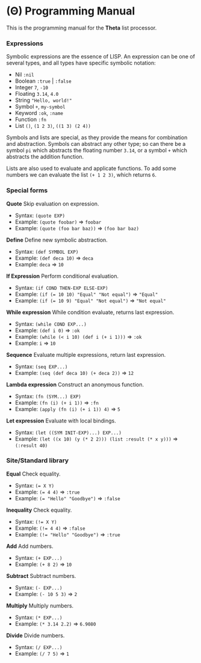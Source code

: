 # (Θ) Programming Manual

This is the programming manual for the **Theta** list processor.

### Expressions

Symbolic expressions are the essence of LISP.
An expression can be one of several types, and all types have specific symbolic notation:

- Nil `:nil`
- Boolean `:true` | `:false`
- Integer `7`, `-10`
- Floating `3.14`, `4.0`
- String `"Hello, world!"`
- Symbol `+`, `my-symbol`
- Keyword `:ok`, `:name`
- Function `:fn`
- List `()`, `(1 2 3)`, `((1 3) (2 4))`

Symbols and lists are special, as they provide the means for combination and abstraction.
Symbols can abstract any other type;
so can there be a symbol `pi` which abstracts the floating number `3.14`, or a symbol `+` which abstracts the addition function.

Lists are also used to evaluate and applicate functions.
To add some numbers we can evaluate the list `(+ 1 2 3)`, which returns `6`.

### Special forms

**Quote**
Skip evaluation on expression.
- Syntax: `(quote EXP)`
- Example: `(quote foobar)` => `foobar`
- Example: `(quote (foo bar baz))` => `(foo bar baz)`

**Define**
Define new symbolic abstraction.
- Syntax: `(def SYMBOL EXP)`
- Example: `(def deca 10)` => `deca`
- Example: `deca` => `10`

**If Expression**
Perform conditional evaluation.
- Syntax: `(if COND THEN-EXP ELSE-EXP)`
- Example: `(if (= 10 10) "Equal" "Not equal")` => `"Equal"`
- Example: `(if (= 10 9) "Equal" "Not equal")` => `"Not equal"`

**While expression**
While condition evaluate, returns last expression.
- Syntax: `(while COND EXP...)`
- Example: `(def i 0)` => `:ok`
- Example: `(while (< i 10) (def i (+ i 1)))` => `:ok`
- Example: `i` => `10`

**Sequence**
Evaluate multiple expressions, return last expression.
- Syntax: `(seq EXP...)`
- Example: `(seq (def deca 10) (+ deca 2))` => `12`

**Lambda expression**
Construct an anonymous function.
- Syntax: `(fn (SYM...) EXP)`
- Example: `(fn (i) (+ i 1))` => `:fn`
- Example: `(apply (fn (i) (+ i 1)) 4)` => `5`

**Let expression**
Evaluate with local bindings.
- Syntax: `(let ((SYM INIT-EXP)...) EXP...)`
- Example: `(let ((x 10) (y (* 2 2))) (list :result (* x y)))` => `(:result 40)`

### Site/Standard library

**Equal**
Check equality.
- Syntax: `(= X Y)`
- Example: `(= 4 4)` => `:true`
- Example: `(= "Hello" "Goodbye")` => `:false`

**Inequality**
Check equality.
- Syntax: `(!= X Y)`
- Example: `(!= 4 4)` => `:false`
- Example: `(!= "Hello" "Goodbye")` => `:true`

**Add**
Add numbers.
- Syntax: `(+ EXP...)`
- Example: `(+ 8 2)` => `10`

**Subtract**
Subtract numbers.
- Syntax: `(- EXP...)`
- Example: `(- 10 5 3)` => `2`

**Multiply**
Multiply numbers.
- Syntax: `(* EXP...)`
- Example: `(* 3.14 2.2)` => `6.9080`

**Divide**
Divide numbers.
- Syntax: `(/ EXP...)`
- Example: `(/ 7 5)` => `1`
